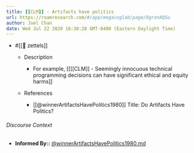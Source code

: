 ```yaml
---
title: [[CLM]] - Artifacts have politics
url: https://roamresearch.com/#/app/megacoglab/page/OgronXQSu
author: Joel Chan
date: Wed Jul 22 2020 16:30:28 GMT-0400 (Eastern Daylight Time)
---
```


- #[[🌲 zettels]]

    - Description

        - For example, [[[[CLM]] - Seemingly innocuous technical programming decisions can have significant ethical and equity harms]]

    - References

        - [[@winnerArtifactsHavePolitics1980]] Title: Do Artifacts Have Politics?

###### Discourse Context

- **Informed By::** [@winnerArtifactsHavePolitics1980.md](@winnerArtifactsHavePolitics1980.md)

